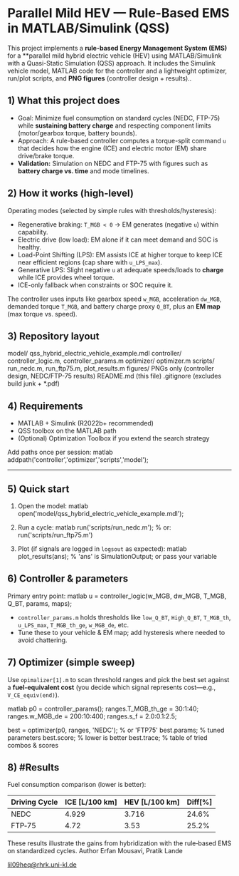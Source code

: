 # Parallel Mild HEV — Rule-Based EMS in MATLAB/Simulink (QSS)

This project implements a **rule-based Energy Management System (EMS)** for a **parallel mild hybrid electric vehicle (HEV) using MATLAB/Simulink with a Quasi-Static Simulation (QSS) approach. It includes the Simulink vehicle model, MATLAB code for the controller and a lightweight optimizer, run/plot scripts, and **PNG figures** (controller design + results)..


## 1) What this project does

- Goal: Minimize fuel consumption on standard cycles (NEDC, FTP-75) while **sustaining battery charge** and respecting component limits (motor/gearbox torque, battery bounds).
- Approach: A rule-based controller computes a torque-split command `u` that decides how the engine (ICE) and electric motor (EM) share drive/brake torque.
- **Validation:** Simulation on NEDC and FTP-75 with figures such as **battery charge vs. time** and mode timelines.


## 2) How it works (high-level)

Operating modes (selected by simple rules with thresholds/hysteresis):
- Regenerative braking: `T_MGB < 0` → EM generates (negative `u`) within capability.
- Electric drive (low load): EM alone if it can meet demand and SOC is healthy.
- Load-Point Shifting (LPS): EM assists ICE at higher torque to keep ICE near efficient regions (cap share with `u_LPS_max`).
- Generative LPS: Slight negative `u` at adequate speeds/loads to **charge** while ICE provides wheel torque.
- ICE-only fallback when constraints or SOC require it.

The controller uses inputs like gearbox speed `w_MGB`, acceleration `dw_MGB`, demanded torque `T_MGB`, and battery charge proxy `Q_BT`, plus an **EM map** (max torque vs. speed).


## 3) Repository layout

model/      qss_hybrid_electric_vehicle_example.mdl
controller/ controller_logic.m, controller_params.m
optimizer/  optimizer.m
scripts/    run_nedc.m, run_ftp75.m, plot_results.m
figures/    PNGs only (controller design, NEDC/FTP-75 results)
README.md   (this file)
.gitignore  (excludes build junk + *.pdf)


## 4) Requirements

- MATLAB + Simulink (R2022b+ recommended)  
- QSS toolbox on the MATLAB path  
- (Optional) Optimization Toolbox if you extend the search strategy

Add paths once per session:
matlab
addpath('controller','optimizer','scripts','model');


---

## 5) Quick start

1. Open the model:
   matlab
   open('model/qss_hybrid_electric_vehicle_example.mdl');
   
2. Run a cycle:
   matlab
   run('scripts/run_nedc.m');   % or: run('scripts/run_ftp75.m')
   
3. Plot (if signals are logged in `logsout` as expected):
   matlab
   plot_results(ans);   % 'ans' is SimulationOutput; or pass your variable
   

## 6) Controller & parameters

Primary entry point:
matlab
u = controller_logic(w_MGB, dw_MGB, T_MGB, Q_BT, params, maps);

- `controller_params.m` holds thresholds like `low_Q_BT`, `High_Q_BT`, `T_MGB_th`, `u_LPS_max`, `T_MGB_th_ge`, `w_MGB_de`, etc.  
- Tune these to your vehicle & EM map; add hysteresis where needed to avoid chattering.


## 7) Optimizer (simple sweep)

Use `opimalizer[1].m` to scan threshold ranges and pick the best set against a **fuel-equivalent cost** (you decide which signal represents cost—e.g., `V_CE_equiv(end)`).

matlab
p0 = controller_params();
ranges.T_MGB_th_ge = 30:1:40;
ranges.w_MGB_de    = 200:10:400;
ranges.s_f         = 2.0:0.1:2.5;

best = optimizer(p0, ranges, 'NEDC');   % or 'FTP75'
best.params;   % tuned parameters
best.score;    % lower is better
best.trace;    % table of tried combos & scores

## 8) #Results 

Fuel consumption comparison (lower is better):

| Driving Cycle | ICE [L/100 km] | HEV [L/100 km]  | Diff[%]|
|---------------|-----------------|----------------|--------|
| NEDC          | 4.929           | 3.716          | 24.6%  |
| FTP‑75        | 4.72            | 3.53           | 25.2%  |

These results illustrate the gains from hybridization with the rule‑based EMS on standardized cycles.
Author
Erfan Mousavi, Pratik Lande

lil09heq@rhrk.uni-kl.de
